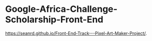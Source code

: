 # Google-Africa-Challenge-Scholarship-Front-End
 https://seanrd.github.io/Front-End-Track---Pixel-Art-Maker-Project/.
